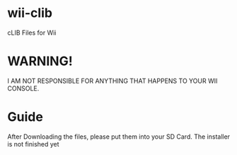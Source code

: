 # wii-clib
cLIB Files for Wii

# WARNING!
I AM NOT RESPONSIBLE FOR ANYTHING THAT HAPPENS TO YOUR WII CONSOLE.

# Guide
After Downloading the files, please put them into your SD Card.
The installer is not finished yet
